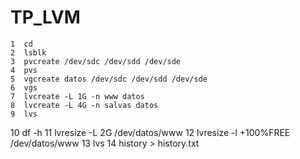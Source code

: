 # TP_LVM
    1  cd
    2  lsblk
    3  pvcreate /dev/sdc /dev/sdd /dev/sde
    4  pvs
    5  vgcreate datos /dev/sdc /dev/sdd /dev/sde
    6  vgs
    7  lvcreate -L 1G -n www datos
    8  lvcreate -L 4G -n salvas datos
    9  lvs
   10  df -h
   11  lvresize -L 2G /dev/datos/www
   12  lvresize -l +100%FREE /dev/datos/www
   13  lvs
   14  history > history.txt

